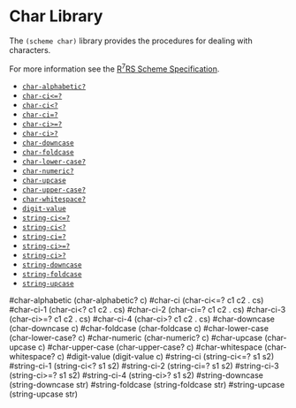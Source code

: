 # Char Library

The `(scheme char)` library provides the procedures for dealing with characters.

For more information see the [R<sup>7</sup>RS Scheme Specification](../../r7rs.pdf).

- [`char-alphabetic?`](#char-alphabetic)
- [`char-ci<=?`](#char-ci)
- [`char-ci<?`](#char-ci-1)
- [`char-ci=?`](#char-ci-2)
- [`char-ci>=?`](#char-ci-3)
- [`char-ci>?`](#char-ci-4)
- [`char-downcase`](#char-downcase)
- [`char-foldcase`](#char-foldcase)
- [`char-lower-case?`](#char-lower-case)
- [`char-numeric?`](#char-numeric)
- [`char-upcase`](#char-upcase)
- [`char-upper-case?`](#char-upper-case)
- [`char-whitespace?`](#char-whitespace)
- [`digit-value`](#digit-value)
- [`string-ci<=?`](#string-ci)
- [`string-ci<?`](#string-ci-1)
- [`string-ci=?`](#string-ci-2)
- [`string-ci>=?`](#string-ci-3)
- [`string-ci>?`](#string-ci-4)
- [`string-downcase`](#string-downcase)
- [`string-foldcase`](#string-foldcase)
- [`string-upcase`](#string-upcase)

#char-alphabetic
    (char-alphabetic? c)
#char-ci
    (char-ci<=? c1 c2 . cs)
#char-ci-1 
    (char-ci<? c1 c2 . cs)
#char-ci-2
    (char-ci=? c1 c2 . cs)
#char-ci-3 
    (char-ci>=? c1 c2 . cs)
#char-ci-4
    (char-ci>? c1 c2 . cs)
#char-downcase
    (char-downcase c)
#char-foldcase
    (char-foldcase c)
#char-lower-case
    (char-lower-case? c)
#char-numeric
    (char-numeric? c) 
#char-upcase
    (char-upcase c)
#char-upper-case
    (char-upper-case? c)
#char-whitespace
    (char-whitespace? c)
#digit-value
    (digit-value c)
#string-ci
    (string-ci<=? s1 s2)
#string-ci-1
    (string-ci<? s1 s2)
#string-ci-2
    (string-ci=? s1 s2)
#string-ci-3
    (string-ci>=? s1 s2)
#string-ci-4
    (string-ci>? s1 s2)
#string-downcase
    (string-downcase str)
#string-foldcase
    (string-foldcase str)
#string-upcase
    (string-upcase str)

